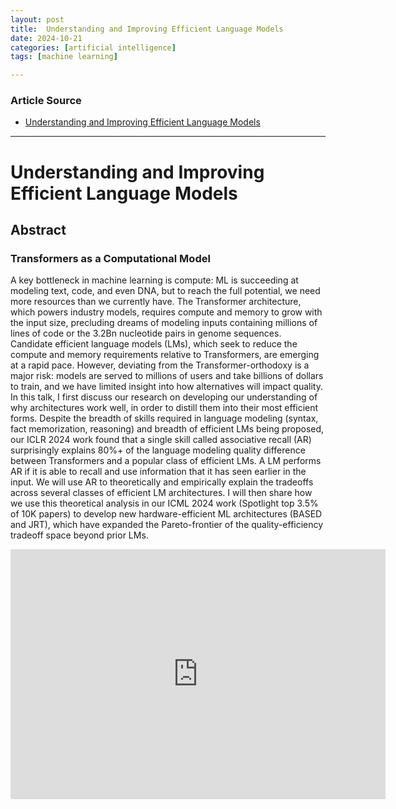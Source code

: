 ```yaml
---
layout: post
title:  Understanding and Improving Efficient Language Models
date: 2024-10-21
categories: [artificial intelligence]
tags: [machine learning]

---
```


### Article Source


* [Understanding and Improving Efficient Language Models](https://www.youtube.com/watch?v=DmuZ3ckl8rs)

---



# Understanding and Improving Efficient Language Models


## Abstract

### Transformers as a Computational Model

A key bottleneck in machine learning is compute: ML is succeeding at modeling text, code, and even DNA, but to reach the full potential, we need more resources than we currently have. The Transformer architecture, which powers industry models, requires compute and memory to grow with the input size, precluding dreams of modeling inputs containing millions of lines of code or the 3.2Bn nucleotide pairs in genome sequences. Candidate efficient language models (LMs), which seek to reduce the compute and memory requirements relative to Transformers, are emerging at a rapid pace. However, deviating from the Transformer-orthodoxy is a major risk: models are served to millions of users and take billions of dollars to train, and we have limited insight into how alternatives will impact quality. In this talk, I first discuss our research on developing our understanding of why architectures work well, in order to distill them into their most efficient forms. Despite the breadth of skills required in language modeling (syntax, fact memorization, reasoning) and breadth of efficient LMs being proposed, our ICLR 2024 work found that a single skill called associative recall (AR) surprisingly explains 80%+ of the language modeling quality difference between Transformers and a popular class of efficient LMs. A LM performs AR if it is able to recall and use information that it has seen earlier in the input. We will use AR to theoretically and empirically explain the tradeoffs across several classes of efficient LM architectures. I will then share how we use this theoretical analysis in our ICML 2024 work (Spotlight top 3.5% of 10K papers) to develop new hardware-efficient ML architectures (BASED and JRT), which have expanded the Pareto-frontier of the quality-efficiency tradeoff space beyond prior LMs.

<iframe width="600" height="400" src="https://www.youtube.com/embed/DmuZ3ckl8rs?si=6q0a-Gybruglqayv" title="YouTube video player" frameborder="0" allow="accelerometer; autoplay; clipboard-write; encrypted-media; gyroscope; picture-in-picture; web-share" referrerpolicy="strict-origin-when-cross-origin" allowfullscreen></iframe>